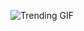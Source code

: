 ![Trending GIF](https://media0.giphy.com/media/v1.Y2lkPThiYjIxNzcycGNhd3lvNXdpd2dxcmRnZ2NmZ2J5eGt2aTg1ZXllcW45dngyZGxyZCZlcD12MV9naWZzX3NlYXJjaCZjdD1n/2jMtpIi8mhE8ctiMtK/giphy.gif)
